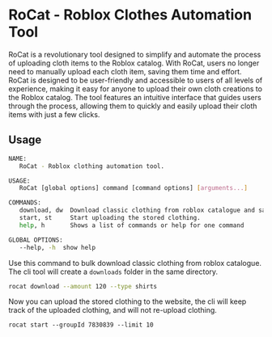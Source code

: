 # RoCat - Roblox Clothes Automation Tool

RoCat is a revolutionary tool designed to simplify and automate the process of uploading cloth items to the Roblox catalog. With RoCat, users no longer need to manually upload each cloth item, saving them time and effort. RoCat is designed to be user-friendly and accessible to users of all levels of experience, making it easy for anyone to upload their own cloth creations to the Roblox catalog. The tool features an intuitive interface that guides users through the process, allowing them to quickly and easily upload their cloth items with just a few clicks.

## Usage

```sh
NAME:
   RoCat - Roblox clothing automation tool.

USAGE:
   RoCat [global options] command [command options] [arguments...]

COMMANDS:
   download, dw  Download classic clothing from roblox catalogue and save them for later upload
   start, st     Start uploading the stored clothing.
   help, h       Shows a list of commands or help for one command

GLOBAL OPTIONS:
   --help, -h  show help
```

Use this command to bulk download classic clothing from roblox catalogue. The cli tool will create a `downloads` folder in the same directory.

```sh
rocat download --amount 120 --type shirts
```

Now you can upload the stored clothing to the website, the cli will keep track of the uploaded clothing, and will not re-upload clothing.

```
rocat start --groupId 7830839 --limit 10
```
